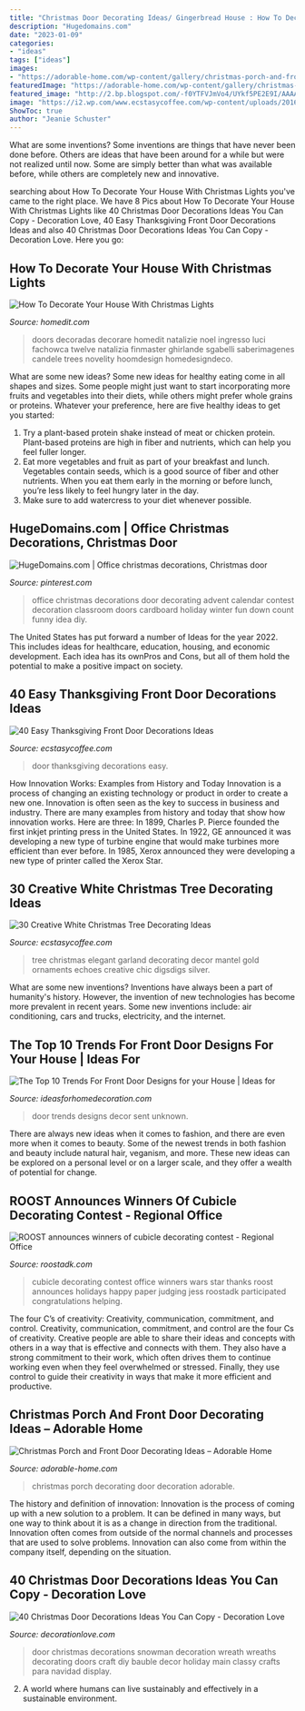 ```yaml
---
title: "Christmas Door Decorating Ideas/ Gingerbread House : How To Decorate Your House With Christmas Lights"
description: "Hugedomains.com"
date: "2023-01-09"
categories:
- "ideas"
tags: ["ideas"]
images:
- "https://adorable-home.com/wp-content/gallery/christmas-porch-and-front-door-decorating-ideas/christmas-porch-and-front-door-decorating-ideas-8.jpg"
featuredImage: "https://adorable-home.com/wp-content/gallery/christmas-porch-and-front-door-decorating-ideas/christmas-porch-and-front-door-decorating-ideas-8.jpg"
featured_image: "http://2.bp.blogspot.com/-f0YTFVJmVo4/UYkf5PE2E9I/AAAAAAAAGTA/j81Xcjdfwn8/s1600/Screen-shot-2012-04-01-at-11.13.28-AM.png"
image: "https://i2.wp.com/www.ecstasycoffee.com/wp-content/uploads/2016/11/vintage-tree.jpg?resize=461%2C640"
ShowToc: true
author: "Jeanie Schuster"
---
```



What are some inventions?
Some inventions are things that have never been done before. Others are ideas that have been around for a while but were not realized until now. Some are simply better than what was available before, while others are completely new and innovative.

	

		
searching about How To Decorate Your House With Christmas Lights you've came to the right place. We have 8 Pics about How To Decorate Your House With Christmas Lights like 40 Christmas Door Decorations Ideas You Can Copy - Decoration Love, 40 Easy Thanksgiving Front Door Decorations Ideas and also 40 Christmas Door Decorations Ideas You Can Copy - Decoration Love. Here you go:
		
    
## How To Decorate Your House With Christmas Lights

<img loading=lazy src="https://cdn.homedit.com/wp-content/uploads/2010/11/christmas-front-door.jpg" onerror="this.onerror=null;this.src='https://tse4.mm.bing.net/th?id=OIP.DU2oOMn3-p6Uq6PpBz8llQHaLH&amp;pid=15.1';" alt="How To Decorate Your House With Christmas Lights">

_Source: homedit.com_

>doors decoradas decorare homedit natalizie noel ingresso luci fachowca twelve natalizia finmaster ghirlande sgabelli saberimagenes candele trees novelity hoomdesign homedesigndeco. 

	

What are some new ideas?
Some new ideas for healthy eating come in all shapes and sizes. Some people might just want to start incorporating more fruits and vegetables into their diets, while others might prefer whole grains or proteins. Whatever your preference, here are five healthy ideas to get you started: 
1) Try a plant-based protein shake instead of meat or chicken protein. Plant-based proteins are high in fiber and nutrients, which can help you feel fuller longer. 
2) Eat more vegetables and fruit as part of your breakfast and lunch. Vegetables contain seeds, which is a good source of fiber and other nutrients. When you eat them early in the morning or before lunch, you’re less likely to feel hungry later in the day. 
3) Make sure to add watercress to your diet whenever possible.

    
## HugeDomains.com | Office Christmas Decorations, Christmas Door

<img loading=lazy src="https://i.pinimg.com/736x/4a/d0/be/4ad0be24fce7b1bcc733d0c241df7816.jpg" onerror="this.onerror=null;this.src='https://tse4.mm.bing.net/th?id=OIP.AyJQ9V3nVIV2_7tOs4tgmgHaJ4&amp;pid=15.1';" alt="HugeDomains.com | Office christmas decorations, Christmas door">

_Source: pinterest.com_

>office christmas decorations door decorating advent calendar contest decoration classroom doors cardboard holiday winter fun down count funny idea diy. 

	

The United States has put forward a number of Ideas for the year 2022. This includes ideas for healthcare, education, housing, and economic development. Each idea has its ownPros and Cons, but all of them hold the potential to make a positive impact on society.

    
## 40 Easy Thanksgiving Front Door Decorations Ideas

<img loading=lazy src="https://i1.wp.com/www.ecstasycoffee.com/wp-content/uploads/2016/10/Thanksgiving-Front-Door-Decorations-13.jpg?resize=510%2C680" onerror="this.onerror=null;this.src='https://tse1.mm.bing.net/th?id=OIP.ftgLEwJowab5hv_kvsBSpwHaJ4&amp;pid=15.1';" alt="40 Easy Thanksgiving Front Door Decorations Ideas">

_Source: ecstasycoffee.com_

>door thanksgiving decorations easy. 

	

How Innovation Works: Examples from History and Today
Innovation is a process of changing an existing technology or product in order to create a new one. Innovation is often seen as the key to success in business and industry. There are many examples from history and today that show how innovation works. Here are three: 
In 1899, Charles P. Pierce founded the first inkjet printing press in the United States.
In 1922, GE announced it was developing a new type of turbine engine that would make turbines more efficient than ever before. 
In 1985, Xerox announced they were developing a new type of printer called the Xerox Star.

    
## 30 Creative White Christmas Tree Decorating Ideas

<img loading=lazy src="https://i2.wp.com/www.ecstasycoffee.com/wp-content/uploads/2016/11/vintage-tree.jpg?resize=461%2C640" onerror="this.onerror=null;this.src='https://tse4.mm.bing.net/th?id=OIP.5C7PLIetrhXXtA6ZPOrXUwAAAA&amp;pid=15.1';" alt="30 Creative White Christmas Tree Decorating Ideas">

_Source: ecstasycoffee.com_

>tree christmas elegant garland decorating decor mantel gold ornaments echoes creative chic digsdigs silver. 

	

What are some new inventions?
Inventions have always been a part of humanity's history. However, the invention of new technologies has become more prevalent in recent years. Some new inventions include: air conditioning, cars and trucks, electricity, and the internet.

    
## The Top 10 Trends For Front Door Designs For Your House | Ideas For

<img loading=lazy src="http://2.bp.blogspot.com/-f0YTFVJmVo4/UYkf5PE2E9I/AAAAAAAAGTA/j81Xcjdfwn8/s1600/Screen-shot-2012-04-01-at-11.13.28-AM.png" onerror="this.onerror=null;this.src='https://tse2.mm.bing.net/th?id=OIP.UbnBJeYMNaZfdGPKmTB1OAHaKY&amp;pid=15.1';" alt="The Top 10 Trends For Front Door Designs for your House | Ideas for">

_Source: ideasforhomedecoration.com_

>door trends designs decor sent unknown. 

	

There are always new ideas when it comes to fashion, and there are even more when it comes to beauty. Some of the newest trends in both fashion and beauty include natural hair, veganism, and more. These new ideas can be explored on a personal level or on a larger scale, and they offer a wealth of potential for change.

    
## ROOST Announces Winners Of Cubicle Decorating Contest - Regional Office

<img loading=lazy src="http://www.roostadk.com/wp-content/uploads/2015/12/jess-768x1024.jpg" onerror="this.onerror=null;this.src='https://tse4.mm.bing.net/th?id=OIP.KbPjye2IUyNVoRkMq7z7FgHaJ4&amp;pid=15.1';" alt="ROOST announces winners of cubicle decorating contest - Regional Office">

_Source: roostadk.com_

>cubicle decorating contest office winners wars star thanks roost announces holidays happy paper judging jess roostadk participated congratulations helping. 

	

The four C’s of creativity: Creativity, communication, commitment, and control.
Creativity, communication, commitment, and control are the four Cs of creativity. Creative people are able to share their ideas and concepts with others in a way that is effective and connects with them. They also have a strong commitment to their work, which often drives them to continue working even when they feel overwhelmed or stressed. Finally, they use control to guide their creativity in ways that make it more efficient and productive.

    
## Christmas Porch And Front Door Decorating Ideas – Adorable Home

<img loading=lazy src="https://adorable-home.com/wp-content/gallery/christmas-porch-and-front-door-decorating-ideas/christmas-porch-and-front-door-decorating-ideas-8.jpg" onerror="this.onerror=null;this.src='https://tse3.mm.bing.net/th?id=OIP.SSTgFH-ZopjBo6YuLpa80gHaLL&amp;pid=15.1';" alt="Christmas Porch and Front Door Decorating Ideas – Adorable Home">

_Source: adorable-home.com_

>christmas porch decorating door decoration adorable. 

	

The history and definition of innovation:
Innovation is the process of coming up with a new solution to a problem. It can be defined in many ways, but one way to think about it is as a change in direction from the traditional. Innovation often comes from outside of the normal channels and processes that are used to solve problems. Innovation can also come from within the company itself, depending on the situation.

    
## 40 Christmas Door Decorations Ideas You Can Copy - Decoration Love

<img loading=lazy src="http://www.decorationlove.com/wp-content/uploads/2016/08/Christmas-Snowman-Door-Decoration-Ideas.jpg" onerror="this.onerror=null;this.src='https://tse3.mm.bing.net/th?id=OIP._HE6TUhf2wpPRgfOcu-abwHaJ4&amp;pid=15.1';" alt="40 Christmas Door Decorations Ideas You Can Copy - Decoration Love">

_Source: decorationlove.com_

>door christmas decorations snowman decoration wreath wreaths decorating doors craft diy bauble decor holiday main classy crafts para navidad display. 

	

2. A world where humans can live sustainably and effectively in a sustainable environment. 

